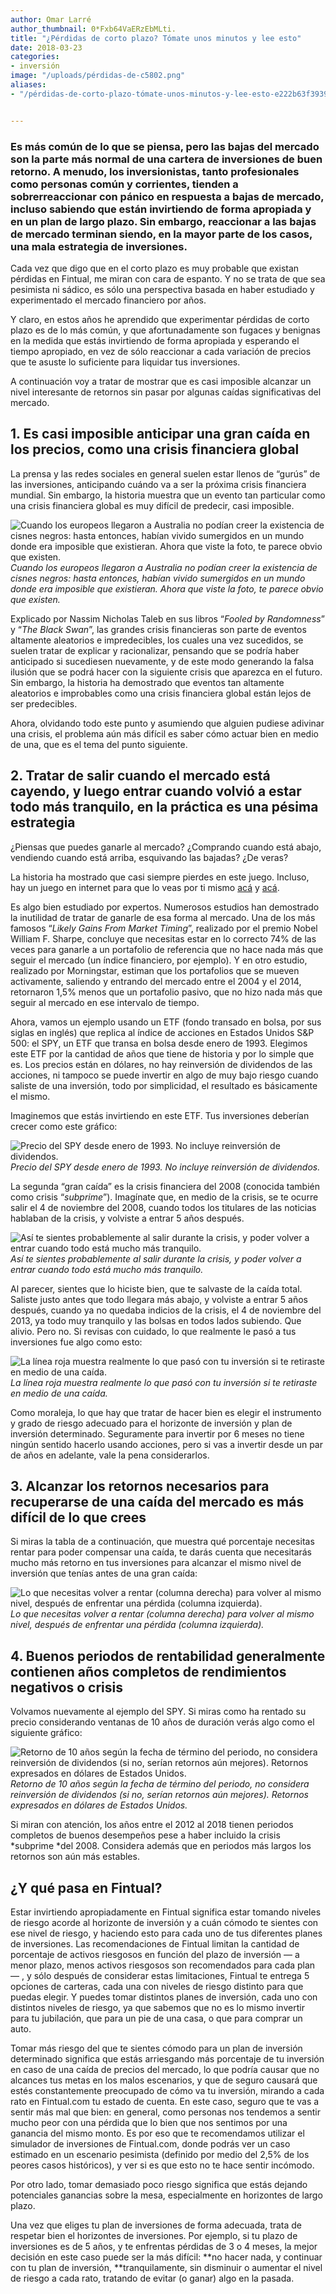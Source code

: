```yaml
---
author: Omar Larré
author_thumbnail: 0*Fxb64VaERzEbMLti.
title: "¿Pérdidas de corto plazo? Tómate unos minutos y lee esto"
date: 2018-03-23
categories:
- inversión
image: "/uploads/pérdidas-de-c5802.png"
aliases:
- "/pérdidas-de-corto-plazo-tómate-unos-minutos-y-lee-esto-e222b63f3939/"


---
```


### Es más común de lo que se piensa, pero las bajas del mercado son la parte más normal de una cartera de inversiones de buen retorno. A menudo, los inversionistas, tanto profesionales como personas común y corrientes, tienden a sobrerreaccionar con pánico en respuesta a bajas de mercado, incluso sabiendo que están invirtiendo de forma apropiada y en un plan de largo plazo. Sin embargo, reaccionar a las bajas de mercado terminan siendo, en la mayor parte de los casos, una mala estrategia de inversiones.

Cada vez que digo que en el corto plazo es muy probable que existan pérdidas en Fintual, me miran con cara de espanto. Y no se trata de que sea pesimista ni sádico, es sólo una perspectiva basada en haber estudiado y experimentado el mercado financiero por años.

Y claro, en estos años he aprendido que experimentar pérdidas de corto plazo es de lo más común, y que afortunadamente son fugaces y benignas en la medida que estás invirtiendo de forma apropiada y esperando el tiempo apropiado, en vez de sólo reaccionar a cada variación de precios que te asuste lo suficiente para liquidar tus inversiones.

A continuación voy a tratar de mostrar que es casi imposible alcanzar un nivel interesante de retornos sin pasar por algunas caídas significativas del mercado.

## 1. Es casi imposible anticipar una gran caída en los precios, como una crisis financiera global

La prensa y las redes sociales en general suelen estar llenos de “gurús” de las inversiones, anticipando cuándo va a ser la próxima crisis financiera mundial. Sin embargo, la historia muestra que un evento tan particular como una crisis financiera global es muy difícil de predecir, casi imposible.

![Cuando los europeos llegaron a Australia no podían creer la existencia de cisnes negros: hasta entonces, habían vivido sumergidos en un mundo donde era imposible que existieran. Ahora que viste la foto, te parece obvio que existen.](/uploads/pérdidas-de-c8529.jpeg)*Cuando los europeos llegaron a Australia no podían creer la existencia de cisnes negros: hasta entonces, habían vivido sumergidos en un mundo donde era imposible que existieran. Ahora que viste la foto, te parece obvio que existen.*

Explicado por Nassim Nicholas Taleb en sus libros “*Fooled by Randomness*” y “*The Black Swan*”, las grandes crisis financieras son parte de eventos altamente aleatorios e impredecibles, los cuales una vez sucedidos, se suelen tratar de explicar y racionalizar, pensando que se podría haber anticipado si sucediesen nuevamente, y de este modo generando la falsa ilusión que se podrá hacer con la siguiente crisis que aparezca en el futuro. Sin embargo, la historia ha demostrado que eventos tan altamente aleatorios e improbables como una crisis financiera global están lejos de ser predecibles.

Ahora, olvidando todo este punto y asumiendo que alguien pudiese adivinar una crisis, el problema aún más difícil es saber cómo actuar bien en medio de una, que es el tema del punto siguiente.

## 2. Tratar de salir cuando el mercado está cayendo, y luego entrar cuando volvió a estar todo más tranquilo, en la práctica es una pésima estrategia

¿Piensas que puedes ganarle al mercado? ¿Comprando cuando está abajo, vendiendo cuando está arriba, esquivando las bajadas? ¿De veras?

La historia ha mostrado que casi siempre pierdes en este juego. Incluso, hay un juego en internet para que lo veas por ti mismo [acá](http://engaging-data.com/market-timing-game/) y [acá](https://qz.com/487013/this-game-will-show-you-just-how-foolish-it-is-to-sell-stocks-right-now/).

Es algo bien estudiado por expertos. Numerosos estudios han demostrado la inutilidad de tratar de ganarle de esa forma al mercado. Una de los más famosos “*Likely Gains From Market Timing*”, realizado por el premio Nobel William F. Sharpe, concluye que necesitas estar en lo correcto 74% de las veces para ganarle a un portafolio de referencia que no hace nada más que seguir el mercado (un índice financiero, por ejemplo). Y en otro estudio, realizado por Morningstar, estiman que los portafolios que se mueven activamente, saliendo y entrando del mercado entre el 2004 y el 2014, retornaron 1,5% menos que un portafolio pasivo, que no hizo nada más que seguir al mercado en ese intervalo de tiempo.

Ahora, vamos un ejemplo usando un ETF (fondo transado en bolsa, por sus siglas en inglés) que replica al índice de acciones en Estados Unidos S&P 500: el SPY, un ETF que transa en bolsa desde enero de 1993. Elegimos este ETF por la cantidad de años que tiene de historia y por lo simple que es. Los precios están en dólares, no hay reinversión de dividendos de las acciones, ni tampoco se puede invertir en algo de muy bajo riesgo cuando saliste de una inversión, todo por simplicidad, el resultado es básicamente el mismo.

Imaginemos que estás invirtiendo en este ETF. Tus inversiones deberían crecer como este gráfico:

![Precio del SPY desde enero de 1993. No incluye reinversión de dividendos.](/uploads/pérdidas-de-c8163.png)*Precio del SPY desde enero de 1993. No incluye reinversión de dividendos.*

La segunda “gran caída” es la crisis financiera del 2008 (conocida también como crisis “*subprime*”). Imagínate que, en medio de la crisis, se te ocurre salir el 4 de noviembre del 2008, cuando todos los titulares de las noticias hablaban de la crisis, y volviste a entrar 5 años después.

![Así te sientes probablemente al salir durante la crisis, y poder volver a entrar cuando todo está mucho más tranquilo.](/uploads/pérdidas-de-c6643.png)*Así te sientes probablemente al salir durante la crisis, y poder volver a entrar cuando todo está mucho más tranquilo.*

Al parecer, sientes que lo hiciste bien, que te salvaste de la caída total. Saliste justo antes que todo llegara más abajo, y volviste a entrar 5 años después, cuando ya no quedaba indicios de la crisis, el 4 de noviembre del 2013, ya todo muy tranquilo y las bolsas en todos lados subiendo. Que alivio. Pero no. Si revisas con cuidado, lo que realmente le pasó a tus inversiones fue algo como esto:

![La línea roja muestra realmente lo que pasó con tu inversión si te retiraste en medio de una caída.](/uploads/pérdidas-de-c6329.png)*La línea roja muestra realmente lo que pasó con tu inversión si te retiraste en medio de una caída.*

Como moraleja, lo que hay que tratar de hacer bien es elegir el instrumento y grado de riesgo adecuado para el horizonte de inversión y plan de inversión determinado. Seguramente para invertir por 6 meses no tiene ningún sentido hacerlo usando acciones, pero si vas a invertir desde un par de años en adelante, vale la pena considerarlos.

## 3. Alcanzar los retornos necesarios para recuperarse de una caída del mercado es más difícil de lo que crees

Si miras la tabla de a continuación, que muestra qué porcentaje necesitas rentar para poder compensar una caída, te darás cuenta que necesitarás mucho más retorno en tus inversiones para alcanzar el mismo nivel de inversión que tenías antes de una gran caída:

![Lo que necesitas volver a rentar (columna derecha) para volver al mismo nivel, después de enfrentar una pérdida (columna izquierda).](/uploads/pérdidas-de-c3216.png)*Lo que necesitas volver a rentar (columna derecha) para volver al mismo nivel, después de enfrentar una pérdida (columna izquierda).*

## 4. Buenos periodos de rentabilidad generalmente contienen años completos de rendimientos negativos o crisis

Volvamos nuevamente al ejemplo del SPY. Si miras como ha rentado su precio considerando ventanas de 10 años de duración verás algo como el siguiente gráfico:

![Retorno de 10 años según la fecha de término del periodo, no considera reinversión de dividendos (si no, serían retornos aún mejores). Retornos expresados en dólares de Estados Unidos.](/uploads/pérdidas-de-c5802.png)*Retorno de 10 años según la fecha de término del periodo, no considera reinversión de dividendos (si no, serían retornos aún mejores). Retornos expresados en dólares de Estados Unidos.*

Si miran con atención, los años entre el 2012 al 2018 tienen periodos completos de buenos desempeños pese a haber incluido la crisis *subprime *del 2008. Considera además que en periodos más largos los retornos son aún más estables.

## ¿Y qué pasa en Fintual?

Estar invirtiendo apropiadamente en Fintual significa estar tomando niveles de riesgo acorde al horizonte de inversión y a cuán cómodo te sientes con ese nivel de riesgo, y haciendo esto para cada uno de tus diferentes planes de inversiones. Las recomendaciones de Fintual limitan la cantidad de porcentaje de activos riesgosos en función del plazo de inversión — a menor plazo, menos activos riesgosos son recomendados para cada plan — , y sólo después de considerar estas limitaciones, Fintual te entrega 5 opciones de carteras, cada una con niveles de riesgo distinto para que puedas elegir. Y puedes tomar distintos planes de inversión, cada uno con distintos niveles de riesgo, ya que sabemos que no es lo mismo invertir para tu jubilación, que para un pie de una casa, o que para comprar un auto.

Tomar más riesgo del que te sientes cómodo para un plan de inversión determinado significa que estás arriesgando más porcentaje de tu inversión en caso de una caída de precios del mercado, lo que podría causar que no alcances tus metas en los malos escenarios, y que de seguro causará que estés constantemente preocupado de cómo va tu inversión, mirando a cada rato en Fintual.com tu estado de cuenta. En este caso, seguro que te vas a sentir más mal que bien: en general, como personas nos tendemos a sentir mucho peor con una pérdida que lo bien que nos sentimos por una ganancia del mismo monto. Es por eso que te recomendamos utilizar el simulador de inversiones de Fintual.com, donde podrás ver un caso estimado en un escenario pesimista (definido por medio del 2,5% de los peores casos históricos), y ver si es que esto no te hace sentir incómodo.

Por otro lado, tomar demasiado poco riesgo significa que estás dejando potenciales ganancias sobre la mesa, especialmente en horizontes de largo plazo.

Una vez que eliges tu plan de inversiones de forma adecuada, trata de respetar bien el horizontes de inversiones. Por ejemplo, si tu plazo de inversiones es de 5 años, y te enfrentas pérdidas de 3 o 4 meses, la mejor decisión en este caso puede ser la más difícil: **no hacer nada, y continuar con tu plan de inversión, **tranquilamente, sin disminuir o aumentar el nivel de riesgo a cada rato, tratando de evitar (o ganar) algo en la pasada.
